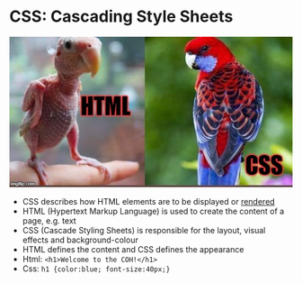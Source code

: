 # CSS: Cascading Style Sheets

[![](/assets/html-vs-css.jpeg)](https://steemit.com/dmania/@moeenali/html-vs-css-d-zg1hbmlh-ufjik)

* CSS describes how HTML elements are to be displayed or [rendered](https://dictionary.cambridge.org/dictionary/english/render)
* HTML \(Hypertext Markup Language\) is used to create the content of a page, e.g. text
* CSS \(Cascade Styling Sheets\) is responsible for the layout, visual effects and background-colour
* HTML defines the content and CSS defines the appearance
* Html: `<h1>Welcome to the COH!</h1>`
* Css: `h1 {color:blue; font-size:40px;}`



